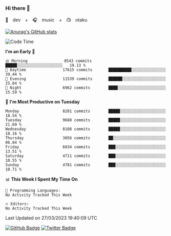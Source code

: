 ### Hi there 👋

🚀　dev　+　🎧　music　+　📺　otaku


[![Anurag's GitHub stats](https://github-readme-stats.vercel.app/api?username=koheitasaka&count_private=true&show_icons=true&theme=monokai)](https://github.com/koheitasaka/github-readme-stats)

<!--START_SECTION:waka-->
![Code Time](http://img.shields.io/badge/Code%20Time-1%2C161%20hrs%2023%20mins-blue)

**I'm an Early 🐤** 

```text
🌞 Morning                8543 commits        █████░░░░░░░░░░░░░░░░░░░░   19.13 % 
🌆 Daytime                17615 commits       ██████████░░░░░░░░░░░░░░░   39.44 % 
🌃 Evening                11539 commits       ██████░░░░░░░░░░░░░░░░░░░   25.84 % 
🌙 Night                  6962 commits        ████░░░░░░░░░░░░░░░░░░░░░   15.59 % 
```
📅 **I'm Most Productive on Tuesday** 

```text
Monday                   8281 commits        █████░░░░░░░░░░░░░░░░░░░░   18.54 % 
Tuesday                  9688 commits        █████░░░░░░░░░░░░░░░░░░░░   21.69 % 
Wednesday                8108 commits        █████░░░░░░░░░░░░░░░░░░░░   18.16 % 
Thursday                 3056 commits        ██░░░░░░░░░░░░░░░░░░░░░░░   06.84 % 
Friday                   6034 commits        ███░░░░░░░░░░░░░░░░░░░░░░   13.51 % 
Saturday                 4711 commits        ███░░░░░░░░░░░░░░░░░░░░░░   10.55 % 
Sunday                   4781 commits        ███░░░░░░░░░░░░░░░░░░░░░░   10.71 % 
```


📊 **This Week I Spent My Time On** 

```text
💬 Programming Languages: 
No Activity Tracked This Week

🔥 Editors: 
No Activity Tracked This Week
```


 Last Updated on 27/03/2023 19:40:09 UTC
<!--END_SECTION:waka-->

[![GitHub Badge](https://img.shields.io/badge/GitHub-100000?style=for-the-badge&logo=github&logoColor=white)](https://github.com/koheitasaka)
[![Twitter Badge](https://img.shields.io/badge/Twitter-1DA1F2?style=for-the-badge&logo=twitter&logoColor=white)](https://twitter.com/sleep_asleep_)
